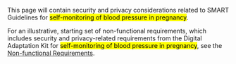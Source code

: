 This page will contain security and privacy considerations related to SMART Guidelines for <mark>self-monitoring of blood pressure in pregnancy</mark>. 

For an illustrative, starting set of non-functional requirements, which includes security and privacy-related requirements from the Digital Adaptation Kit for <mark>self-monitoring of blood pressure in pregnancy</mark>, see the [Non-functional Requirements](non-functional-requirements.html). 
